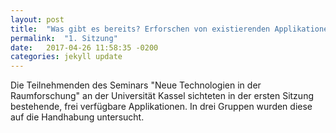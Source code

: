 ```yaml
---
layout: post
title:  "Was gibt es bereits? Erforschen von existierenden Applikationen | Sitzung 1"
permalink:  "1. Sitzung"
date:   2017-04-26 11:58:35 -0200
categories: jekyll update
---
```

Die Teilnehmenden des Seminars "Neue Technologien in der Raumforschung" an der Universität Kassel sichteten in der ersten Sitzung bestehende, frei verfügbare Applikationen. In drei Gruppen wurden diese auf die Handhabung untersucht.
